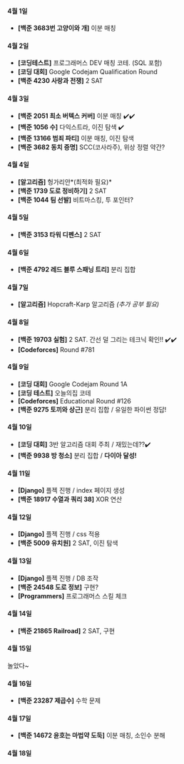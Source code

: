 #### 4월 1일

- **[백준 3683번 고양이와 개]** 이분 매칭

#### 4월 2일

- **[코딩테스트]** 프로그래머스 DEV 매칭 코테. (SQL 포함)
- **[코딩 대회]** Google Codejam Qualification Round
- **[백준 4230 사랑과 전쟁]** 2 SAT

#### 4월 3일

- **[백준 2051 최소 버텍스 커버]** 이분 매칭 :heavy_check_mark::heavy_check_mark:
- **[백준 1056 수]** 다익스트라, 이진 탐색 :heavy_check_mark:
- **[백준 13166 범죄 파티]** 이분 매칭, 이진 탐색
- **[백준 3682 동치 증명]** SCC(코사라주), 위상 정렬 약간?

#### 4월 4일

- **[알고리즘]** 헝가리안*(최적화 필요)*
- **[백준 1739 도로 정비하기]** 2 SAT
- **[백준 1044 팀 선발]** 비트마스킹, 투 포인터?

#### 4월 5일

- **[백준 3153 타워 디펜스]** 2 SAT

#### 4월 6일

- **[백준 4792 레드 블루 스패닝 트리]** 분리 집합

#### 4월 7일

- **[알고리즘]** Hopcraft-Karp 알고리즘 *(추가 공부 필요)*

#### 4월 8일

- **[백준 19703 실험]** 2 SAT. 간선 덜 그리는 테크닉 확인!! :heavy_check_mark::heavy_check_mark: 
- **[Codeforces]** Round #781 

#### 4월 9일

- **[코딩 대회]** Google Codejam Round 1A
- **[코딩 테스트]** 오늘의집 코테
- **[Codeforces]** Educational Round #126
- **[백준 9275 토끼와 상근]** 분리 집합 / 유일한 파이썬 정답!

#### 4월 10일

- **[코딩 대회]** 3반 알고리즘 대회 주최 / 재밌는데??:heavy_check_mark:
- **[백준 9938 방 청소]** 분리 집합 / **다이아 달성!**

#### 4월 11일

- **[Django]** 플젝 진행 / index 페이지 생성
- **[백준 18917 수열과 쿼리 38]** XOR 연산

#### 4월 12일

- **[Django]** 플젝 진행 / css 적용
- **[백준 5009 유치원]** 2 SAT, 이진 탐색

#### 4월 13일

- **[Django]** 플젝 진행 / DB 조작
-  **[백준 24548 도로 정보]** 구현?
-  **[Programmers]** 프로그래머스 스킬 체크 

#### 4월 14일

- **[백준 21865 Railroad]** 2 SAT, 구현

#### 4월 15일

놀았다~

#### 4월 16일

- **[백준 23287 제곱수]** 수학 문제

#### 4월 17일

- **[백준 14672 윤호는 마법약 도둑]** 이분 매칭, 소인수 분해

#### 4월 18일



